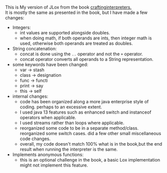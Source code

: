 This is My version of JLox from the book [craftinginterpreters.](http://www.craftinginterpreters.com/)   
It is mostly the same as presented in the book, but I have made a few changes:  
- Integers:
  - int values are supported alongside doubles.
  - when doing math, if both operands are ints, then integer math is used, otherwise both operands are treated as doubles.
- String concatenation:  
  - concat is done using the `..` operator and not the `+`  operator.  
  - concat operator converts all operands to a String representation.  
- some keywords have been changed:  
  - var -> stash
  - class -> designation
  - func -> functi
  - print -> say
  - this -> self
- internal changes:  
  - code has been organized along a more java enterprise style of coding. perhaps to an excessive extent.
  - I used java 13 features such as enhanced switch and instanceof operators when applicable.
  - I used streams rather than loops where applicable.
  - reorganized some code to be in a separate method/class. reorganized some switch cases. did a few other small miscellaneous code changes.
  - overall, my code doesn't match 100% what is in the book,but the end result when running the interpreter is the same.   
- Implements anonymous functions:  
  - this is an optional challenge in the book, a basic Lox implementation might not implement this feature.   